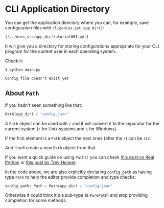 # CLI Application Directory

You can get the application directory where you can, for example, save configuration files with `cligenius.get_app_dir()`:

```Python hl_lines="9"
{!../docs_src/app_dir/tutorial001.py!}
```

It will give you a directory for storing configurations appropriate for your CLI program for the current user in each operating system.

Check it:

<div class="termy">

```console
$ python main.py

Config file doesn't exist yet
```

</div>

## About `Path`

If you hadn't seen something like that:

```Python
Path(app_dir) / "config.json"
```

A `Path` object can be used with `/` and it will convert it to the separator for the current system (`/` for Unix systems and `\` for Windows).

If the first element is a `Path` object the next ones (after the `/`) can be `str`.

And it will create a new `Path` object from that.

If you want a quick guide on using `Path()` you can check <a href="https://realpython.com/python-pathlib/" class="external-link" target="_blank">this post on Real Python</a> or <a href="https://treyhunner.com/2018/12/why-you-should-be-using-pathlib/" class="external-link" target="_blank">this post by Trey Hunner</a>.

In the code above, we are also explicitly declaring `config_path` as having type `Path` to help the editor provide completion and type checks:

```Python
config_path: Path = Path(app_dir) / "config.json"
```

Otherwise it could think it's a sub-type (a `PurePath`) and stop providing completion for some methods.
